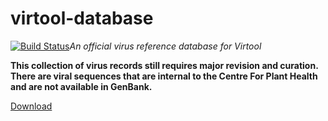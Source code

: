 # virtool-database

[![Build Status](https://travis-ci.org/virtool/virtool-database.svg?branch=master)](https://travis-ci.org/virtool/virtool-database)*An official virus reference database for Virtool*

**This collection of virus records still requires major revision and curation. There are viral sequences that are
internal to the Centre For Plant Health and are not available in GenBank.**

[Download](https://github.com/virtool/virtool-database/releases/download/v0.1.0-alpha.1/viruses.json.gz)

